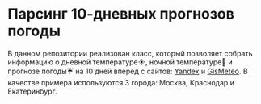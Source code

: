 # Парсинг 10-дневных прогнозов погоды
В данном репозитории реализован класс, который позволяет собрать информацию о дневной температуре:sunny:, ночной температуре:crescent_moon: и прогнозе погоды:umbrella: на 10 дней вперед с сайтов: [Yandex](https://yandex.ru/pogoda?via=hl) и [GisMeteo](https://www.gismeteo.ru/).
 В качестве примера используются 3 города: Москва, Краснодар и Екатеринбург.
